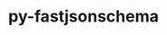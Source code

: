 ---
title: "py-fastjsonschema"
layout: cache
categories: [package, develop]
meta: {"versions": ["2.16.3"], "compilers": ["gcc@=11.1.0", "gcc@=7.3.1"], "oss": ["amzn2", "ubuntu20.04"], "platforms": ["linux"], "targets": ["aarch64", "neoverse_n1", "ppc64le", "x86_64_v3"], "stacks": ["aws-isc", "aws-isc-aarch64", "data-vis-sdk", "e4s", "e4s-power", "root"], "num_specs": 23, "num_specs_by_stack": {"aws-isc-aarch64": 6, "root": 23, "aws-isc": 3, "e4s-power": 5, "data-vis-sdk": 3, "e4s": 6}}
spec_details: [{"hash": "mjptura74mobvshslsc355sfc5nhip7s", "compiler": "gcc@=7.3.1", "versions": ["2.16.3"], "os": "amzn2", "platform": "linux", "target": "aarch64", "variants": ["build_system=python_pip"], "stacks": ["aws-isc-aarch64", "root"], "size": "-", "tarball": "https://binaries.spack.io/develop/build_cache/linux-amzn2-aarch64/gcc-7.3.1/py-fastjsonschema-2.16.3/linux-amzn2-aarch64-gcc-7.3.1-py-fastjsonschema-2.16.3-mjptura74mobvshslsc355sfc5nhip7s.spack"}, {"hash": "srok4imrgx74gx6zdit6yz4mguyc46er", "compiler": "gcc@=7.3.1", "versions": ["2.16.3"], "os": "amzn2", "platform": "linux", "target": "aarch64", "variants": ["build_system=python_pip"], "stacks": ["aws-isc-aarch64", "root"], "size": "-", "tarball": "https://binaries.spack.io/develop/build_cache/linux-amzn2-aarch64/gcc-7.3.1/py-fastjsonschema-2.16.3/linux-amzn2-aarch64-gcc-7.3.1-py-fastjsonschema-2.16.3-srok4imrgx74gx6zdit6yz4mguyc46er.spack"}, {"hash": "ie27ssdn7n43cctgbiako7xbadrattrh", "compiler": "gcc@=7.3.1", "versions": ["2.16.3"], "os": "amzn2", "platform": "linux", "target": "aarch64", "variants": ["build_system=python_pip"], "stacks": ["aws-isc-aarch64", "root"], "size": "-", "tarball": "https://binaries.spack.io/develop/build_cache/linux-amzn2-aarch64/gcc-7.3.1/py-fastjsonschema-2.16.3/linux-amzn2-aarch64-gcc-7.3.1-py-fastjsonschema-2.16.3-ie27ssdn7n43cctgbiako7xbadrattrh.spack"}, {"hash": "up3xj67z5amedyykdnzxjdov3bwtkutz", "compiler": "gcc@=7.3.1", "versions": ["2.16.3"], "os": "amzn2", "platform": "linux", "target": "neoverse_n1", "variants": ["build_system=python_pip"], "stacks": ["aws-isc-aarch64", "root"], "size": "-", "tarball": "https://binaries.spack.io/develop/build_cache/linux-amzn2-neoverse_n1/gcc-7.3.1/py-fastjsonschema-2.16.3/linux-amzn2-neoverse_n1-gcc-7.3.1-py-fastjsonschema-2.16.3-up3xj67z5amedyykdnzxjdov3bwtkutz.spack"}, {"hash": "btxnniad2c7gp2nk3n5tldromje4b5xh", "compiler": "gcc@=7.3.1", "versions": ["2.16.3"], "os": "amzn2", "platform": "linux", "target": "neoverse_n1", "variants": ["build_system=python_pip"], "stacks": ["aws-isc-aarch64", "root"], "size": "-", "tarball": "https://binaries.spack.io/develop/build_cache/linux-amzn2-neoverse_n1/gcc-7.3.1/py-fastjsonschema-2.16.3/linux-amzn2-neoverse_n1-gcc-7.3.1-py-fastjsonschema-2.16.3-btxnniad2c7gp2nk3n5tldromje4b5xh.spack"}, {"hash": "23k72vxvgjm6pl36mg3dgt27qqwpjw6z", "compiler": "gcc@=7.3.1", "versions": ["2.16.3"], "os": "amzn2", "platform": "linux", "target": "neoverse_n1", "variants": ["build_system=python_pip"], "stacks": ["aws-isc-aarch64", "root"], "size": "-", "tarball": "https://binaries.spack.io/develop/build_cache/linux-amzn2-neoverse_n1/gcc-7.3.1/py-fastjsonschema-2.16.3/linux-amzn2-neoverse_n1-gcc-7.3.1-py-fastjsonschema-2.16.3-23k72vxvgjm6pl36mg3dgt27qqwpjw6z.spack"}, {"hash": "c4rqtpfeow2i2ir3bk53cifqclve2mkq", "compiler": "gcc@=7.3.1", "versions": ["2.16.3"], "os": "amzn2", "platform": "linux", "target": "x86_64_v3", "variants": ["build_system=python_pip"], "stacks": ["aws-isc", "root"], "size": "-", "tarball": "https://binaries.spack.io/develop/build_cache/linux-amzn2-x86_64_v3/gcc-7.3.1/py-fastjsonschema-2.16.3/linux-amzn2-x86_64_v3-gcc-7.3.1-py-fastjsonschema-2.16.3-c4rqtpfeow2i2ir3bk53cifqclve2mkq.spack"}, {"hash": "27ifbogrjuslefhxuozdmvs7ua7z5tpi", "compiler": "gcc@=7.3.1", "versions": ["2.16.3"], "os": "amzn2", "platform": "linux", "target": "x86_64_v3", "variants": ["build_system=python_pip"], "stacks": ["aws-isc", "root"], "size": "-", "tarball": "https://binaries.spack.io/develop/build_cache/linux-amzn2-x86_64_v3/gcc-7.3.1/py-fastjsonschema-2.16.3/linux-amzn2-x86_64_v3-gcc-7.3.1-py-fastjsonschema-2.16.3-27ifbogrjuslefhxuozdmvs7ua7z5tpi.spack"}, {"hash": "ma2z45dzv4w3ki3tlswnavp7gbyxhua5", "compiler": "gcc@=7.3.1", "versions": ["2.16.3"], "os": "amzn2", "platform": "linux", "target": "x86_64_v3", "variants": ["build_system=python_pip"], "stacks": ["aws-isc", "root"], "size": "-", "tarball": "https://binaries.spack.io/develop/build_cache/linux-amzn2-x86_64_v3/gcc-7.3.1/py-fastjsonschema-2.16.3/linux-amzn2-x86_64_v3-gcc-7.3.1-py-fastjsonschema-2.16.3-ma2z45dzv4w3ki3tlswnavp7gbyxhua5.spack"}, {"hash": "2q5sll7zbxtwjdx4ds3pu4oub3i3bkuk", "compiler": "gcc@=11.1.0", "versions": ["2.16.3"], "os": "ubuntu20.04", "platform": "linux", "target": "ppc64le", "variants": ["build_system=python_pip"], "stacks": ["e4s-power", "root"], "size": "-", "tarball": "https://binaries.spack.io/develop/build_cache/linux-ubuntu20.04-ppc64le/gcc-11.1.0/py-fastjsonschema-2.16.3/linux-ubuntu20.04-ppc64le-gcc-11.1.0-py-fastjsonschema-2.16.3-2q5sll7zbxtwjdx4ds3pu4oub3i3bkuk.spack"}, {"hash": "mr4gnptariapxagxnjqmletdi47fuvnf", "compiler": "gcc@=11.1.0", "versions": ["2.16.3"], "os": "ubuntu20.04", "platform": "linux", "target": "ppc64le", "variants": ["build_system=python_pip"], "stacks": ["e4s-power", "root"], "size": "-", "tarball": "https://binaries.spack.io/develop/build_cache/linux-ubuntu20.04-ppc64le/gcc-11.1.0/py-fastjsonschema-2.16.3/linux-ubuntu20.04-ppc64le-gcc-11.1.0-py-fastjsonschema-2.16.3-mr4gnptariapxagxnjqmletdi47fuvnf.spack"}, {"hash": "qpqqfclhq72jn5kj4lp2xfzs2aypb76x", "compiler": "gcc@=11.1.0", "versions": ["2.16.3"], "os": "ubuntu20.04", "platform": "linux", "target": "ppc64le", "variants": ["build_system=python_pip"], "stacks": ["e4s-power", "root"], "size": "-", "tarball": "https://binaries.spack.io/develop/build_cache/linux-ubuntu20.04-ppc64le/gcc-11.1.0/py-fastjsonschema-2.16.3/linux-ubuntu20.04-ppc64le-gcc-11.1.0-py-fastjsonschema-2.16.3-qpqqfclhq72jn5kj4lp2xfzs2aypb76x.spack"}, {"hash": "u2xiyuhvyj6oqfr6xpmpb43rcrk3oed5", "compiler": "gcc@=11.1.0", "versions": ["2.16.3"], "os": "ubuntu20.04", "platform": "linux", "target": "ppc64le", "variants": ["build_system=python_pip"], "stacks": ["e4s-power", "root"], "size": "-", "tarball": "https://binaries.spack.io/develop/build_cache/linux-ubuntu20.04-ppc64le/gcc-11.1.0/py-fastjsonschema-2.16.3/linux-ubuntu20.04-ppc64le-gcc-11.1.0-py-fastjsonschema-2.16.3-u2xiyuhvyj6oqfr6xpmpb43rcrk3oed5.spack"}, {"hash": "w2kppz6ipcgwfht26unrkdinc43tf2gy", "compiler": "gcc@=11.1.0", "versions": ["2.16.3"], "os": "ubuntu20.04", "platform": "linux", "target": "ppc64le", "variants": ["build_system=python_pip"], "stacks": ["e4s-power", "root"], "size": "-", "tarball": "https://binaries.spack.io/develop/build_cache/linux-ubuntu20.04-ppc64le/gcc-11.1.0/py-fastjsonschema-2.16.3/linux-ubuntu20.04-ppc64le-gcc-11.1.0-py-fastjsonschema-2.16.3-w2kppz6ipcgwfht26unrkdinc43tf2gy.spack"}, {"hash": "vrt7eab3czgkt7k5p22om5lpupif3gm3", "compiler": "gcc@=11.1.0", "versions": ["2.16.3"], "os": "ubuntu20.04", "platform": "linux", "target": "x86_64_v3", "variants": ["build_system=python_pip"], "stacks": ["data-vis-sdk", "root"], "size": "-", "tarball": "https://binaries.spack.io/develop/build_cache/linux-ubuntu20.04-x86_64_v3/gcc-11.1.0/py-fastjsonschema-2.16.3/linux-ubuntu20.04-x86_64_v3-gcc-11.1.0-py-fastjsonschema-2.16.3-vrt7eab3czgkt7k5p22om5lpupif3gm3.spack"}, {"hash": "3owou365ygnbki23pj4hqbzazkbduocd", "compiler": "gcc@=11.1.0", "versions": ["2.16.3"], "os": "ubuntu20.04", "platform": "linux", "target": "x86_64_v3", "variants": ["build_system=python_pip"], "stacks": ["data-vis-sdk", "root"], "size": "-", "tarball": "https://binaries.spack.io/develop/build_cache/linux-ubuntu20.04-x86_64_v3/gcc-11.1.0/py-fastjsonschema-2.16.3/linux-ubuntu20.04-x86_64_v3-gcc-11.1.0-py-fastjsonschema-2.16.3-3owou365ygnbki23pj4hqbzazkbduocd.spack"}, {"hash": "2dwshvl62j373em3wfwp67i3ypurqap3", "compiler": "gcc@=11.1.0", "versions": ["2.16.3"], "os": "ubuntu20.04", "platform": "linux", "target": "x86_64_v3", "variants": ["build_system=python_pip"], "stacks": ["data-vis-sdk", "root"], "size": "-", "tarball": "https://binaries.spack.io/develop/build_cache/linux-ubuntu20.04-x86_64_v3/gcc-11.1.0/py-fastjsonschema-2.16.3/linux-ubuntu20.04-x86_64_v3-gcc-11.1.0-py-fastjsonschema-2.16.3-2dwshvl62j373em3wfwp67i3ypurqap3.spack"}, {"hash": "mm2l4nd5mxf4gvzafnw2diqxgloesfpp", "compiler": "gcc@=11.1.0", "versions": ["2.16.3"], "os": "ubuntu20.04", "platform": "linux", "target": "x86_64_v3", "variants": ["build_system=python_pip"], "stacks": ["root", "e4s"], "size": "-", "tarball": "https://binaries.spack.io/develop/build_cache/linux-ubuntu20.04-x86_64_v3/gcc-11.1.0/py-fastjsonschema-2.16.3/linux-ubuntu20.04-x86_64_v3-gcc-11.1.0-py-fastjsonschema-2.16.3-mm2l4nd5mxf4gvzafnw2diqxgloesfpp.spack"}, {"hash": "wybo45rkhi7osoj5cg7tvrb3m6x6qezg", "compiler": "gcc@=11.1.0", "versions": ["2.16.3"], "os": "ubuntu20.04", "platform": "linux", "target": "x86_64_v3", "variants": ["build_system=python_pip"], "stacks": ["root", "e4s"], "size": "-", "tarball": "https://binaries.spack.io/develop/build_cache/linux-ubuntu20.04-x86_64_v3/gcc-11.1.0/py-fastjsonschema-2.16.3/linux-ubuntu20.04-x86_64_v3-gcc-11.1.0-py-fastjsonschema-2.16.3-wybo45rkhi7osoj5cg7tvrb3m6x6qezg.spack"}, {"hash": "qdyefpejjrgz3ijia42rqecknk63g3re", "compiler": "gcc@=11.1.0", "versions": ["2.16.3"], "os": "ubuntu20.04", "platform": "linux", "target": "x86_64_v3", "variants": ["build_system=python_pip"], "stacks": ["root", "e4s"], "size": "-", "tarball": "https://binaries.spack.io/develop/build_cache/linux-ubuntu20.04-x86_64_v3/gcc-11.1.0/py-fastjsonschema-2.16.3/linux-ubuntu20.04-x86_64_v3-gcc-11.1.0-py-fastjsonschema-2.16.3-qdyefpejjrgz3ijia42rqecknk63g3re.spack"}, {"hash": "jilywr7e3a7dvkbkulepmiez2uj2b6z6", "compiler": "gcc@=11.1.0", "versions": ["2.16.3"], "os": "ubuntu20.04", "platform": "linux", "target": "x86_64_v3", "variants": ["build_system=python_pip"], "stacks": ["root", "e4s"], "size": "-", "tarball": "https://binaries.spack.io/develop/build_cache/linux-ubuntu20.04-x86_64_v3/gcc-11.1.0/py-fastjsonschema-2.16.3/linux-ubuntu20.04-x86_64_v3-gcc-11.1.0-py-fastjsonschema-2.16.3-jilywr7e3a7dvkbkulepmiez2uj2b6z6.spack"}, {"hash": "ie5iunl3auo6kxknrcqwigvwl7wujlma", "compiler": "gcc@=11.1.0", "versions": ["2.16.3"], "os": "ubuntu20.04", "platform": "linux", "target": "x86_64_v3", "variants": ["build_system=python_pip"], "stacks": ["root", "e4s"], "size": "-", "tarball": "https://binaries.spack.io/develop/build_cache/linux-ubuntu20.04-x86_64_v3/gcc-11.1.0/py-fastjsonschema-2.16.3/linux-ubuntu20.04-x86_64_v3-gcc-11.1.0-py-fastjsonschema-2.16.3-ie5iunl3auo6kxknrcqwigvwl7wujlma.spack"}, {"hash": "4luisxnevofpzxojn2d3svqkhzfz6l7y", "compiler": "gcc@=11.1.0", "versions": ["2.16.3"], "os": "ubuntu20.04", "platform": "linux", "target": "x86_64_v3", "variants": ["build_system=python_pip"], "stacks": ["root", "e4s"], "size": "-", "tarball": "https://binaries.spack.io/develop/build_cache/linux-ubuntu20.04-x86_64_v3/gcc-11.1.0/py-fastjsonschema-2.16.3/linux-ubuntu20.04-x86_64_v3-gcc-11.1.0-py-fastjsonschema-2.16.3-4luisxnevofpzxojn2d3svqkhzfz6l7y.spack"}]
---